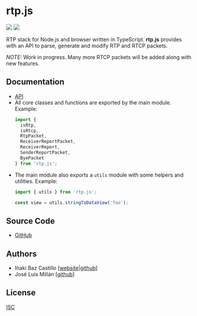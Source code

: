 # rtp.js

[![][npm-shield-rtp.js]][npm-rtp.js]
[![][github-actions-shield-rtp.js]][github-actions-rtp.js]

RTP stack for Node.js and browser written in TypeScript. **rtp.js** provides with an API to parse, generate and modify RTP and RTCP packets.

_NOTE:_ Work in progress. Many more RTCP packets will be added along with new features.


## Documentation

* [API](https://versatica.github.io/rtp.js/)
* All core classes and functions are exported by the main module. Example:
  ```ts
  import {
  	isRtp,
  	isRtcp,
  	RtpPacket,
  	ReceiverReportPacket,
  	ReceiverReport,
  	SenderReportPacket,
  	ByePacket
  } from 'rtp.js';
  ```
* The main module also exports a `utils` module with some helpers and utilities. Example:
  ```ts
  import { utils } from 'rtp.js';
  
  const view = utils.stringToDataView('foo');
  ```


## Source Code

* [GitHub](https://github.com/versatica/rtp.js/)


## Authors

* Iñaki Baz Castillo [[website](https://inakibaz.me)|[github](https://github.com/ibc/)]
* José Luis Millán [[github](https://github.com/jmillan/)]


## License

[ISC](./LICENSE)



[npm-shield-rtp.js]: https://img.shields.io/npm/v/rtp.js.svg
[npm-rtp.js]: https://npmjs.org/package/rtp.js
[github-actions-shield-rtp.js]: https://github.com/versatica/rtp.js/actions/workflows/rtp.js.yaml/badge.svg
[github-actions-rtp.js]: https://github.com/versatica/rtp.js/actions/workflows/rtp.js.yaml
